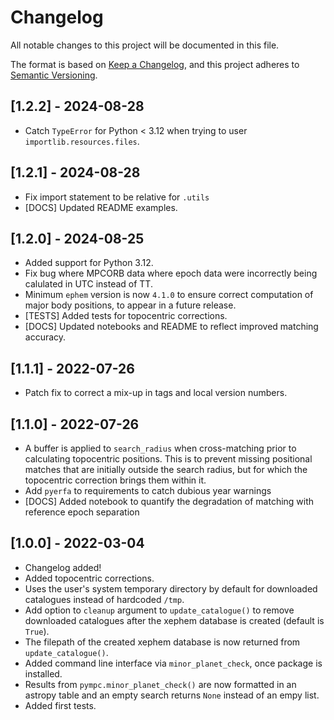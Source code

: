 # Changelog
All notable changes to this project will be documented in this file.

The format is based on [Keep a Changelog](https://keepachangelog.com/en/1.0.0/),
and this project adheres to [Semantic Versioning](https://semver.org/spec/v2.0.0.html).

## [1.2.2] - 2024-08-28
 - Catch `TypeError` for Python < 3.12 when trying to user `importlib.resources.files`.

## [1.2.1] - 2024-08-28
 - Fix import statement to be relative for `.utils`
 - [DOCS] Updated README examples.

## [1.2.0] - 2024-08-25
 - Added support for Python 3.12.
 - Fix bug where MPCORB data where epoch data were incorrectly being calulated in UTC instead of TT.
 - Minimum `ephem` version is now `4.1.0` to ensure correct computation of major body positions, to appear
   in a future release.
 - [TESTS] Added tests for topocentric corrections.
 - [DOCS] Updated notebooks and README to reflect improved matching accuracy.


## [1.1.1] - 2022-07-26
 - Patch fix to correct a mix-up in tags and local version numbers.

## [1.1.0] - 2022-07-26
 - A buffer is applied to `search_radius` when cross-matching prior to calculating topocentric positions. This
   is to prevent missing positional matches that are initially outside the search radius, but for which the topocentric
   correction brings them within it.
 - Add `pyerfa` to requirements to catch dubious year warnings
 - [DOCS] Added notebook to quantify the degradation of matching with reference epoch separation 

## [1.0.0] - 2022-03-04

 - Changelog added!
 - Added topocentric corrections.
 - Uses the user's system temporary directory by default for downloaded catalogues
   instead of hardcoded `/tmp`.
 - Add option to `cleanup` argument to `update_catalogue()` to remove downloaded 
   catalogues after the xephem database is created (default is `True`).
 - The filepath of the created xephem database is now returned from `update_catalogue()`.
 - Added command line interface via `minor_planet_check`, once package is installed.
 - Results from `pympc.minor_planet_check()` are now formatted in an astropy table and 
   an empty search returns `None` instead of an empy list.
 - Added first tests.